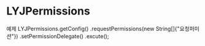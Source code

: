 # LYJPermissions 
예제
LYJPermissions.getConfig()
.requestPermissions(new String[]{"요청퍼미션"})
.setPermissionDelegate()
.excute();

